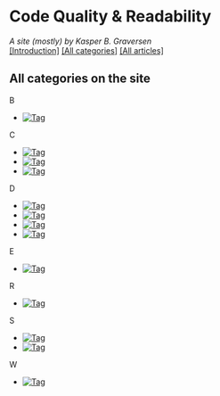 ﻿# Code Quality & Readability
*A site (mostly) by Kasper B. Graversen*
<br>[[Introduction]](https://github.com/kbilsted/CodeQualityAndReadability) [[All categories]](https://github.com/kbilsted/CodeQualityAndReadability/blob/master/AllTags.md) [[All articles]](https://github.com/kbilsted/CodeQualityAndReadability/blob/master/AllArticles.md)

## All categories on the site

B
* [![Tag](https://img.shields.io/badge/-Book_Review-3c8700.svg)](https://github.com/kbilsted/CodeQualityAndReadability/blob/master/Tags/Book_Review.md)

C
* [![Tag](https://img.shields.io/badge/-Cache-3dda0b.svg)](https://github.com/kbilsted/CodeQualityAndReadability/blob/master/Tags/Cache.md)
* [![Tag](https://img.shields.io/badge/-Code_Layout-e41098.svg)](https://github.com/kbilsted/CodeQualityAndReadability/blob/master/Tags/Code_Layout.md)
* [![Tag](https://img.shields.io/badge/-Code_Readability-2cbbe2.svg)](https://github.com/kbilsted/CodeQualityAndReadability/blob/master/Tags/Code_Readability.md)

D
* [![Tag](https://img.shields.io/badge/-Decorator-1549c6.svg)](https://github.com/kbilsted/CodeQualityAndReadability/blob/master/Tags/Decorator.md)
* [![Tag](https://img.shields.io/badge/-Design-eee6bb.svg)](https://github.com/kbilsted/CodeQualityAndReadability/blob/master/Tags/Design.md)
* [![Tag](https://img.shields.io/badge/-Design_Pattern-9e89d7.svg)](https://github.com/kbilsted/CodeQualityAndReadability/blob/master/Tags/Design_Pattern.md)
* [![Tag](https://img.shields.io/badge/-Domain_Types-400cdb.svg)](https://github.com/kbilsted/CodeQualityAndReadability/blob/master/Tags/Domain_Types.md)

E
* [![Tag](https://img.shields.io/badge/-Emergent_Behaviour-80b3ec.svg)](https://github.com/kbilsted/CodeQualityAndReadability/blob/master/Tags/Emergent_Behaviour.md)

R
* [![Tag](https://img.shields.io/badge/-Refactoring-c6dc6b.svg)](https://github.com/kbilsted/CodeQualityAndReadability/blob/master/Tags/Refactoring.md)

S
* [![Tag](https://img.shields.io/badge/-Single_Responsibility_Principle-27d630.svg)](https://github.com/kbilsted/CodeQualityAndReadability/blob/master/Tags/Single_Responsibility_Principle.md)
* [![Tag](https://img.shields.io/badge/-SOLID-815bee.svg)](https://github.com/kbilsted/CodeQualityAndReadability/blob/master/Tags/SOLID.md)

W
* [![Tag](https://img.shields.io/badge/-Wrapper-7d8750.svg)](https://github.com/kbilsted/CodeQualityAndReadability/blob/master/Tags/Wrapper.md)




